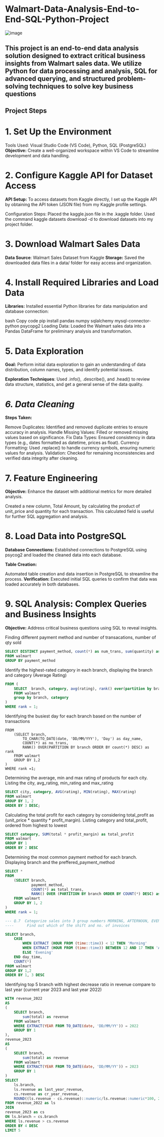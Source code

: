 # Walmart-Data-Analysis-End-to-End-SQL-Python-Project
![image](https://github.com/user-attachments/assets/5647809f-419b-4c73-94c2-b56918d8511a)

This project is an end-to-end data analysis solution designed to extract critical business insights from Walmart sales data. We utilize Python for data processing and analysis, SQL for advanced querying, and structured problem-solving techniques to solve key business questions
----------------------------------------------------------------------------------------------------------------------------
## Project Steps
# 1. Set Up the Environment
Tools Used: Visual Studio Code (VS Code), Python, SQL (PostgreSQL)
**Objective:** Create a well-organized workspace within VS Code to streamline development and data handling.

# 2. Configure Kaggle API for Dataset Access
**API Setup:**
To access datasets from Kaggle directly, I set up the Kaggle API by obtaining the API token (JSON file) from my Kaggle profile settings.

Configuration Steps:
Placed the kaggle.json file in the .kaggle folder.
Used the command kaggle datasets download -d <dataset-path> to download datasets into my project folder.

# 3. Download Walmart Sales Data
**Data Source**: Walmart Sales Dataset from Kaggle
**Storage:** Saved the downloaded data files in a data/ folder for easy access and organization.

# 4. Install Required Libraries and Load Data
**Libraries:** Installed essential Python libraries for data manipulation and database connection:

bash
Copy code
pip install pandas numpy sqlalchemy mysql-connector-python psycopg2
Loading Data: Loaded the Walmart sales data into a Pandas DataFrame for preliminary analysis and transformation.

# 5. Data Exploration
**Goal:** Perform initial data exploration to gain an understanding of data distribution, column names, types, and identify potential issues.

**Exploration Techniques**:  Used .info(), .describe(), and .head() to review data structure, statistics, and get a general sense of the data quality.

# *6. Data Cleaning*
**Steps Taken:**

Remove Duplicates: Identified and removed duplicate entries to ensure accuracy in analysis.
Handle Missing Values: Filled or removed missing values based on significance.
Fix Data Types: Ensured consistency in data types (e.g., dates formatted as datetime, prices as float).
Currency Formatting: Used .replace() to handle currency symbols, ensuring numeric values for analysis.
Validation: Checked for remaining inconsistencies and verified data integrity after cleaning.

# 7. Feature Engineering
**Objective:** Enhance the dataset with additional metrics for more detailed analysis.

Created a new column, Total Amount, by calculating the product of unit_price and quantity for each transaction. This calculated field is useful for further SQL aggregation and analysis.

# 8. Load Data into PostgreSQL
**Database Connections:** Established connections to PostgreSQL using psycog2 and loaded the cleaned data into each database.

**Table Creation:**

Automated table creation and data insertion in PostgreSQL to streamline the process.
**Verification:** Executed initial SQL queries to confirm that data was loaded accurately in both databases.

# 9. SQL Analysis: Complex Queries and Business Insights
**Objective:** Address critical business questions using SQL to reveal insights.

 Finding different payment method and number of transacations, number of qty sold
 ```sql
SELECT DISTINCT payment_method, count(*) as num_trans, sum(quantity) as qty_sld
 FROM walmart
 GROUP BY payment_method
```
Identify the highest-rated category in each branch, displaying the branch and category (Average Rating)
```sql SELECT *
FROM (
	SELECT  branch, category, avg(rating), rank() over(partition by branch order by avg(rating) desc) as rank 
	FROM walmart
	group by branch, category
)
WHERE rank = 1;
```

Identifying the busiest day for each branch based on the number of transactions
```sqlSELECT *
FROM
	(SELECT branch, 
		TO_CHAR(TO_DATE(date, 'DD/MM/YYY'), 'Day') as day_name,
		COUNT(*) as no_trans,
		RANK() OVER(PARTITION BY branch ORDER BY count(*) DESC) as rank
	FROM walmart
	GROUP BY 1,2
)
WHERE rank =1;
```
Determining the average, min and max rating of products for each city. Listing the city, avg_rating, min_rating and max_rating
```sql
SELECT city, category, AVG(rating), MIN(rating), MAX(rating)
FROM walmart
GROUP BY 1, 2
ORDER BY 3 DESC;
```
Calculating the total profit for each category by considering total_profit as (unit_price * quantity * profit_margin). Listing category and total_profit, ordered from highest to lowest
```sql
SELECT category, SUM(total * profit_margin) as total_profit
FROM walmart
GROUP BY 1
ORDER BY 2 DESC
```
Determining the most common payment method for each branch. Displaying branch and the preffered_payment_method
```sql
SELECT *
FROM 
	(SELECT branch, 
			payment_method,
			COUNT(*) as total_trans,
			RANK() OVER (PARTITION BY branch ORDER BY COUNT(*) DESC) as rank
	FROM walmart
	GROUP BY 1, 2
)
WHERE rank = 1;

--- Q.7  Categorize sales into 3 group numbers MORNING, AFTERNOON, EVENING
----      Find out which of the shift and no. of invoices

SELECT branch,
	CASE 
		WHEN EXTRACT (HOUR FROM (time::time)) < 12 THEN 'Morning'
		WHEN EXTRACT (HOUR FROM (time::time)) BETWEEN 12 AND 17 THEN 'Afternoon'
		ELSE 'Evening'
	END day_time,
	COUNT(*)
FROM walmart
GROUP BY 1,2
ORDER BY 1, 3 DESC
```
Identifying top 5 branch with highest decrease ratio in revenue compare to last year (current year 2023 and last year 2022)
```sql
WITH revenue_2022
AS
(
	SELECT branch,
		sum(total) as revenue
	FROM walmart
	WHERE EXTRACT(YEAR FROM TO_DATE(date, 'DD/MM/YY')) = 2022
	GROUP BY 1
),
revenue_2023
AS
(
	SELECT branch,
		sum(total) as revenue
	FROM walmart
	WHERE EXTRACT(YEAR FROM TO_DATE(date, 'DD/MM/YY')) = 2023
	GROUP BY 1
)
SELECT 
	ls.branch,
	ls.revenue as last_year_revenue,
	cs.revenue as cr_year_revenue,
	ROUND((ls.revenue - cs.revenue)::numeric/ls.revenue::numeric*100, 2) AS rev_dec_ratio
FROM revenue_2022 as ls
JOIN
revenue_2023 as cs
ON ls.branch = cs.branch
WHERE ls.revenue > cs.revenue
ORDER BY 4 DESC
LIMIT 5
```
